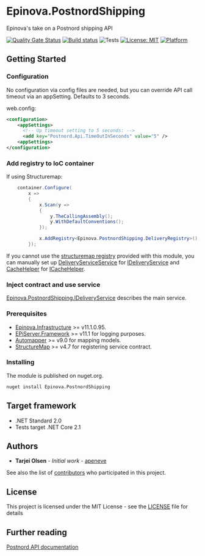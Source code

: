 # Epinova.PostnordShipping
Epinova's take on a Postnord shipping API

[![Quality Gate Status](https://sonarcloud.io/api/project_badges/measure?project=Epinova.PostnordShipping&metric=alert_status)](https://sonarcloud.io/dashboard?id=Epinova.PostnordShipping)
[![Build status](https://ci.appveyor.com/api/projects/status/f67kodnd0pkbo9dc/branch/master?svg=true)](https://ci.appveyor.com/project/Epinova_AppVeyor_Team/epinova-postnordshipping/branch/master)
![Tests](https://img.shields.io/appveyor/tests/Epinova_AppVeyor_Team/epinova-postnordshipping.svg)
[![License: MIT](https://img.shields.io/badge/License-MIT-yellow.svg)](https://opensource.org/licenses/MIT)
[![Platform](https://img.shields.io/badge/platform-.NET%20Standard%202.0-blue?style=flat&logo=.net)](https://docs.microsoft.com/en-us/dotnet/standard/net-standard)

## Getting Started

### Configuration

No configuration via config files are needed, but you can override API call timeout via an appSetting. Defaults to 3 seconds.

web.config:
```xml
<configuration>
    <appSettings>
      <!-- Up timeout setting to 5 seconds: -->
      <add key="Postnord.Api.TimeOutInSeconds" value="5" />
    <appSettings>
</configuration>
```

### Add registry to IoC container

If using Structuremap:
```csharp
    container.Configure(
        x =>
        {
            x.Scan(y =>
            {
                y.TheCallingAssembly();
                y.WithDefaultConventions();
            });

            x.AddRegistry<Epinova.PostnordShipping.DeliveryRegistry>();
        });
```

If you cannot use the [structuremap registry](src/DeliveryRegistry.cs) provided with this module,
you can manually set up [DeliveryServiceService](src/DeliveryService.cs) for [IDeliveryService](src/IDeliveryService.cs)
and [CacheHelper](src/CacheHelper.cs) for [ICacheHelper](src/ICacheHelper.cs).

### Inject contract and use service

[Epinova.PostnordShipping.IDeliveryService](src/IDeliveryService.cs) describes the main service.

### Prerequisites

* [Epinova.Infrastructure](https://github.com/Epinova/Epinova.Infrastructure) >= v11.1.0.95.
* [EPiServer.Framework](http://www.episerver.com/web-content-management) >= v11.1 for logging purposes.
* [Automapper](https://github.com/AutoMapper/AutoMapper) >= v9.0 for mapping models.
* [StructureMap](http://structuremap.github.io/) >= v4.7 for registering service contract.

### Installing

The module is published on nuget.org.

```bat
nuget install Epinova.PostnordShipping
```

## Target framework

* .NET Standard 2.0
* Tests target .NET Core 2.1

## Authors

* **Tarjei Olsen** - *Initial work* - [apeneve](https://github.com/apeneve)

See also the list of [contributors](https://github.com/Epinova/Epinova.PostnordShipping/contributors) who participated in this project.

## License

This project is licensed under the MIT License - see the [LICENSE](LICENSE) file for details

## Further reading

[Postnord API documentation](https://developer.postnord.com/api/docs/general-information)